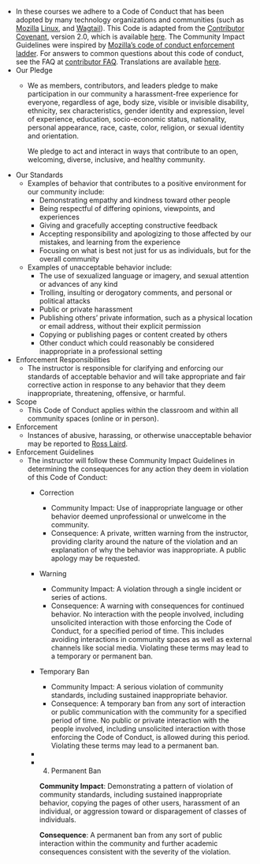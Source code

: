 - In these courses we adhere to a Code of Conduct that has been adopted by many technology organizations and communities (such as [Mozilla](https://github.com/mozilla/inclusion) [Linux](https://git.kernel.org/pub/scm/linux/kernel/git/torvalds/linux.git/commit/?id=8a104f8b5867c682d994ffa7a74093c54469c11f), and [Wagtail](https://wagtail.io)). This Code is adapted from the [Contributor Covenant](https://www.contributor-covenant.org/), version 2.0, which is available [here](https://www.contributor-covenant.org/version/2/0/code_of_conduct.html). The Community Impact Guidelines were inspired by [Mozilla’s code of conduct enforcement ladder](https://github.com/mozilla/diversity). For answers to common questions about this code of conduct, see the FAQ at [contributor FAQ](https://www.contributor-covenant.org/faq). Translations are available [here](https://www.contributor-covenant.org/translations).
- Our Pledge
	- We as members, contributors, and leaders pledge to make participation in our community a harassment-free experience for everyone, regardless of age, body size, visible or invisible disability, ethnicity, sex characteristics, gender identity and expression, level of experience, education, socio-economic status, nationality, personal appearance, race, caste, color, religion, or sexual identity and orientation.
	  
	  We pledge to act and interact in ways that contribute to an open, welcoming, diverse, inclusive, and healthy community.
- Our Standards
	- Examples of behavior that contributes to a positive environment for our community include:
		- Demonstrating empathy and kindness toward other people
		- Being respectful of differing opinions, viewpoints, and experiences
		- Giving and gracefully accepting constructive feedback
		- Accepting responsibility and apologizing to those affected by our mistakes, and learning from the experience
		- Focusing on what is best not just for us as individuals, but for the overall community
	- Examples of unacceptable behavior include:
		- The use of sexualized language or imagery, and sexual attention or advances of any kind
		- Trolling, insulting or derogatory comments, and personal or political attacks
		- Public or private harassment
		- Publishing others’ private information, such as a physical location or email address, without their explicit permission
		- Copying or publishing pages or content created by others
		- Other conduct which could reasonably be considered inappropriate in a professional setting
- Enforcement Responsibilities
	- The instructor is responsible for clarifying and enforcing our standards of acceptable behavior and will take appropriate and fair corrective action in response to any behavior that they deem inappropriate, threatening, offensive, or harmful.
- Scope
	- This Code of Conduct applies within the classroom and within all community spaces (online or in person).
- Enforcement
	- Instances of abusive, harassing, or otherwise unacceptable behavior may be reported to [Ross Laird](mailto:ross@rosslaird.com).
- Enforcement Guidelines
	- The instructor will follow these Community Impact Guidelines in determining the consequences for any action they deem in violation of this Code of Conduct:
		- Correction
			- Community Impact: Use of inappropriate language or other behavior deemed unprofessional or unwelcome in the community.
			- Consequence: A private, written warning from the instructor, providing clarity around the nature of the violation and an explanation of why the behavior was inappropriate. A public apology may be requested.
		- Warning
			- Community Impact: A violation through a single incident or series of actions.
			- Consequence: A warning with consequences for continued behavior. No interaction with the people involved, including unsolicited interaction with those enforcing the Code of Conduct, for a specified period of time. This includes avoiding interactions in community spaces as well as external channels like social media. Violating these terms may lead to a temporary or permanent ban.
		- Temporary Ban
			- Community Impact: A serious violation of community standards, including sustained inappropriate behavior.
			- Consequence: A temporary ban from any sort of interaction or public communication with the community for a specified period of time. No public or private interaction with the people involved, including unsolicited interaction with those enforcing the Code of Conduct, is allowed during this period. Violating these terms may lead to a permanent ban.
		-
		- 4. Permanent Ban
		  
		  **Community Impact**: Demonstrating a pattern of violation of community standards, including sustained inappropriate behavior, copying the pages of other users, harassment of an individual, or aggression toward or disparagement of classes of individuals.
		  
		  **Consequence**: A permanent ban from any sort of public interaction within the community and further academic consequences consistent with the severity of the violation.
##